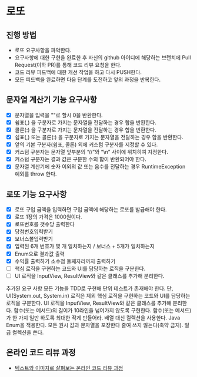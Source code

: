 # 로또

## 진행 방법

* 로또 요구사항을 파악한다.
* 요구사항에 대한 구현을 완료한 후 자신의 github 아이디에 해당하는 브랜치에 Pull Request(이하 PR)를 통해 코드 리뷰 요청을 한다.
* 코드 리뷰 피드백에 대한 개선 작업을 하고 다시 PUSH한다.
* 모든 피드백을 완료하면 다음 단계를 도전하고 앞의 과정을 반복한다.

## 문자열 계산기 기능 요구사항

- [x] 문자열을 입력을 ""로 할시 0을 반환한다.
- [x] 쉼표(,) 을 구분자로 가지는 문자열을 전달하는 경우 합을 반환한다.
- [x] 콜론(:) 을 구분자로 가지는 문자열을 전달하는 경우 합을 반환한다.
- [x] 쉼표(,) 또는 콜론(:) 을 구분자로 가지는 문자열을 전달하는 경우 합을 반환한다.
- [x] 앞의 기본 구분자(쉼표, 콜론) 외에 커스텀 구분자를 지정할 수 있다.
- [x] 커스텀 구분자는 문자열 앞부분의 “//”와 “\n” 사이에 위치히여 지정한다.
- [x] 커스텀 구분자는 결과 값은 구분한 수의 합이 반환되어야 한다.
- [x] 문자열 계산기에 숫자 이외의 값 또는 음수를 전달하는 경우 RuntimeException 예외를 throw 한다.

## 로또 기능 요구사항

- [x] 로또 구입 금액을 입력하면 구입 금액에 해당하는 로또를 발급해야 한다.
- [x] 로또 1장의 가격은 1000원이다.
- [x] 로또번호를 갯수당 출력한다
- [x] 당첨번호입력받기
- [x] 보너스볼입력받기
- [x] 입력된 6개 번호가 몇 개 일치하는지 / 보너스 + 5개가 일치하는지
- [x] Enum으로 결과값 출력
- [x] 수익률 출력하기 소수점 둘째자리까지 출력하기
- [ ] 핵심 로직을 구현하는 코드와 UI를 담당하는 로직을 구분한다.
- [ ] UI 로직을 InputView, ResultView와 같은 클래스를 추가해 분리한다.

추가된 요구 사항 모든 기능을 TDD로 구현해 단위 테스트가 존재해야 한다. 단, UI(System.out, System.in) 로직은 제외 핵심 로직을 구현하는 코드와 UI를 담당하는 로직을 구분한다. UI 로직을
InputView, ResultView와 같은 클래스를 추가해 분리한다. 함수(또는 메서드)의 길이가 10라인을 넘어가지 않도록 구현한다. 함수(또는 메서드)가 한 가지 일만 하도록 최대한 작게 만들어라. 배열 대신
컬렉션을 사용한다. Java Enum을 적용한다. 모든 원시 값과 문자열을 포장한다 줄여 쓰지 않는다(축약 금지). 일급 컬렉션을 쓴다.

## 온라인 코드 리뷰 과정

* [텍스트와 이미지로 살펴보는 온라인 코드 리뷰 과정](https://github.com/next-step/nextstep-docs/tree/master/codereview)